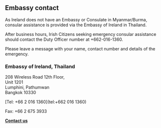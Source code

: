 ## Embassy contact

As Ireland does not have an Embassy or Consulate in Myanmar/Burma, consular assistance is provided via the Embassy of Ireland in Thailand.

After business hours, Irish Citizens seeking emergency consular assistance should contact the Duty Officer number at +662-016-1360.

Please leave a message with your name, contact number and details of the emergency.

### Embassy of Ireland, Thailand

208 Wireless Road 12th Floor,   
Unit 1201   
Lumphini, Pathumwan   
Bangkok 10330

[Tel: +66 2 016 1360](tel:+662 016 1360)

Fax: +66 2 675 3933

[**Contact us**](/en/thailand/bangkok/contact/)